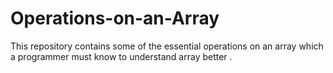 # Operations-on-an-Array
This repository contains some of the essential operations on an array which a programmer must know to understand array better .
